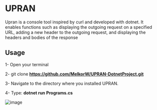 # UPRAN

Upran is a console tool inspired by curl and developed with dotnet. It enables functions such as displaying the outgoing request on a specified URL, adding a new header to the outgoing request, and displaying the headers and bodies of the response
## Usage
1- Open your terminal 

2- git clone **https://github.com/MelkorW/UPRAN-DotnetProject.git**

3- Navigate to the directory where you installed UPRAN.

4- Type: **dotnet run Programs.cs** 

![image](https://github.com/MelkorW/UPRAN-DotnetProject/assets/144314304/7fd801b5-b1bb-46f0-b924-16a10071b911)
